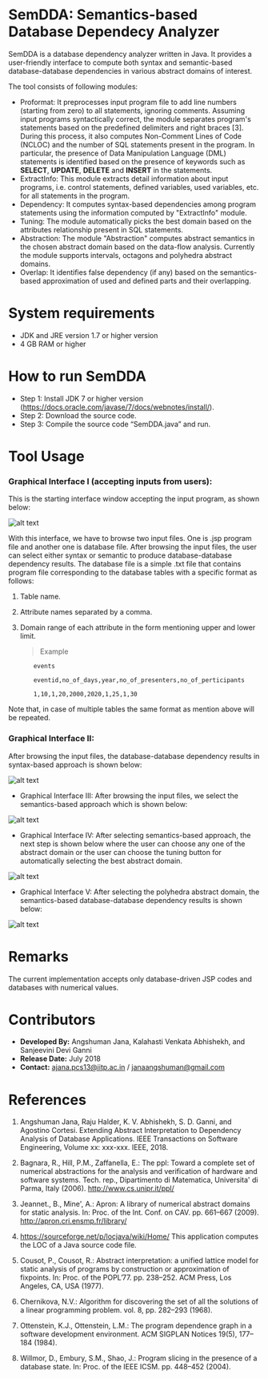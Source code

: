 # SemDDA: Semantics-based Database Dependecy Analyzer

SemDDA is a database dependency analyzer written in Java. It provides a user-friendly interface to compute both syntax and semantic-based database-database dependencies in various abstract domains of interest. 

The tool consists of following modules:
* Proformat: It preprocesses input program file to add line numbers (starting from zero) to all statements, ignoring comments. Assuming input programs syntactically correct, the module separates program's statements based on the predefined delimiters and right braces [3]. During this process, it also computes Non-Comment Lines of Code (NCLOC) and the number of SQL statements present in the program. In particular, the presence of Data Manipulation Language (DML) statements is identified based on the presence of keywords such as **SELECT**, **UPDATE**, **DELETE** and **INSERT** in the statements.
* ExtractInfo: This module extracts detail information about input programs, i.e. control statements, defined variables, used variables, etc. for all statements in the program.
* Dependency: It computes syntax-based dependencies among program statements using the information computed by "ExtractInfo" module.
* Tuning: The module automatically picks the best domain based on the  attributes relationship present in SQL statements.
* Abstraction: The module "Abstraction" computes abstract semantics in the chosen abstract domain based on the data-flow analysis. Currently the module supports intervals, octagons and polyhedra abstract domains. 
* Overlap: It identifies false dependency (if any) based on the semantics-based approximation of used and defined parts and their overlapping. 

# System requirements
- JDK and JRE version 1.7 or higher version 
- 4 GB RAM or higher

# How to run SemDDA
- Step 1: Install JDK 7 or higher version  (https://docs.oracle.com/javase/7/docs/webnotes/install/).
- Step 2: Download the source code.
- Step 3: Compile the source code “SemDDA.java” and run. 

# Tool Usage
### Graphical Interface I (accepting inputs from users): 
This is the starting interface window accepting the input program, as shown below:

![alt text](https://github.com/angshumanjana/SemDDA/blob/master/Image/one.png)

With this interface, we have to browse two input files. One is .jsp program file and another one is database file. After browsing the input files, the user can select either syntax or semantic to produce database-database dependency results.  The database file is a simple .txt file that contains program file corresponding to the database tables with a specific format as follows:

1. Table name.
2. Attribute names separated by a comma. 
3. Domain range of each attribute in the form mentioning upper and lower limit.

   > Example
```   
       events 
       
       eventid,no_of_days,year,no_of_presenters,no_of_perticipants 
       
       1,10,1,20,2000,2020,1,25,1,30
```
Note that, in case of multiple tables the same format as mention above will be repeated.       
      
### Graphical Interface II: 
After browsing the input files, the database-database dependency results in syntax-based approach is shown below: 
   
![alt text](https://github.com/angshumanjana/SemDDA/blob/master/Image/two.png)

* Graphical Interface III: After browsing the input files, we select the  semantics-based approach which is shown below: 
   
![alt text](https://github.com/angshumanjana/SemDDA/blob/master/Image/three.png)

* Graphical Interface IV: After selecting semantics-based approach, the next step is shown below where the user can choose any one of the abstract domain or the user can choose the tuning button for automatically selecting the best abstract domain. 
   
![alt text](https://github.com/angshumanjana/SemDDA/blob/master/Image/four.png)

* Graphical Interface V: After selecting the polyhedra abstract domain, the semantics-based database-database dependency results is shown below: 

![alt text](https://github.com/angshumanjana/SemDDA/blob/master/Image/five.png)

# Remarks
The current implementation accepts only database-driven JSP codes and databases with numerical values.  

# Contributors

- __Developed By:__ Angshuman Jana, Kalahasti Venkata Abhishekh, and Sanjeevini Devi Ganni
- __Release Date:__ July 2018
- __Contact:__ ajana.pcs13@iitp.ac.in / janaangshuman@gmail.com 

# References

1. Angshuman Jana, Raju Halder, K. V. Abhishekh, S. D. Ganni, and Agostino Cortesi. Extending Abstract Interpretation to Dependency Analysis of Database Applications. IEEE Transactions on Software Engineering, Volume xx: xxx-xxx. IEEE, 2018.

2. Bagnara, R., Hill, P.M., Zaffanella, E.: The ppl: Toward a complete set of numerical abstractions for the analysis and verification of hardware and software systems. Tech. rep., Dipartimento di Matematica, Universita' di Parma, Italy (2006). http://www.cs.unipr.it/ppl/

3. Jeannet., B., Mine', A.: Apron: A library of numerical abstract domains for static analysis. In: Proc. of the Int. Conf. on CAV. pp. 661–667 (2009). http://apron.cri.ensmp.fr/library/

4. https://sourceforge.net/p/locjava/wiki/Home/ This application computes the LOC of a Java source code file.

5. Cousot, P., Cousot, R.: Abstract interpretation: a unified lattice model for static analysis of programs by construction or approximation of fixpoints. In: Proc. of the POPL’77. pp. 238–252. ACM Press, Los Angeles, CA, USA (1977).

6. Chernikova, N.V.: Algorithm for discovering the set of all the solutions of a linear programming problem. vol. 8, pp. 282–293 (1968).

7. Ottenstein, K.J., Ottenstein, L.M.: The program dependence graph in a software development environment. ACM SIGPLAN Notices 19(5), 177–184 (1984).

8. Willmor, D., Embury, S.M., Shao, J.: Program slicing in the presence of a database state. In: Proc. of the IEEE ICSM. pp. 448–452 (2004).


